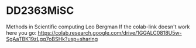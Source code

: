 # DD2363MiSC
Methods in Scientific computing
Leo Bergman
If the colab-link doesn't work here you go:
https://colab.research.google.com/drive/1GGALC0818U5w-SgAaTBK19zLgg7oBSHk?usp=sharing
